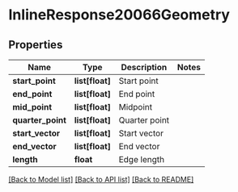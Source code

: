 # InlineResponse20066Geometry

## Properties
Name | Type | Description | Notes
------------ | ------------- | ------------- | -------------
**start_point** | **list[float]** | Start point | 
**end_point** | **list[float]** | End point | 
**mid_point** | **list[float]** | Midpoint | 
**quarter_point** | **list[float]** | Quarter point | 
**start_vector** | **list[float]** | Start vector | 
**end_vector** | **list[float]** | End vector | 
**length** | **float** | Edge length | 

[[Back to Model list]](../README.md#documentation-for-models) [[Back to API list]](../README.md#documentation-for-api-endpoints) [[Back to README]](../README.md)


